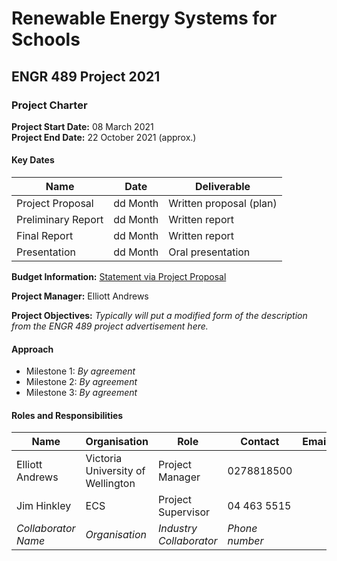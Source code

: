 # Renewable Energy Systems for Schools
## ENGR 489 Project 2021

### Project Charter

**Project Start Date:** 08 March 2021<br>
**Project End Date:** 22 October 2021 (approx.)

#### Key Dates

| Name | Date | Deliverable |
| --- | --- | --- |
| Project Proposal | dd Month | Written proposal (plan) |
| Preliminary Report | dd Month | Written report |
| Final Report | dd Month | Written report |
| Presentation | dd Month | Oral presentation |


**Budget Information:** 
[Statement via Project Proposal](https://gitlab.ecs.vuw.ac.nz/course-work/project489/2021/andrewelli/renewable-energy-systems-for-schools/-/blob/master/Images/Capture.PNG)


**Project Manager:** Elliott Andrews

**Project Objectives:** *Typically will put a modified form of the description from the 
ENGR 489 project advertisement here.*

#### Approach

*  Milestone 1: *By agreement*
*  Milestone 2: *By agreement*
*  Milestone 3: *By agreement*

#### Roles and Responsibilities

| Name | Organisation | Role | Contact | Email |
| ---- | ------------ | ---- | ------- | ----- |
| Elliott Andrews | Victoria University of Wellington | Project Manager | 0278818500 |  |
| Jim Hinkley | ECS | Project Supervisor | 04 463 5515 |  |
| *Collaborator Name* | *Organisation* | *Industry Collaborator* | *Phone number* |  |

